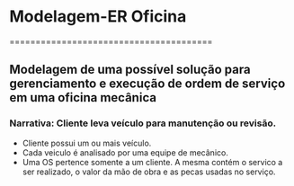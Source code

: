# Modelagem-ER Oficina
=======================================

## Modelagem de uma possível solução para gerenciamento e execução de ordem de serviço em uma oficina mecânica

### **Narrativa**: Cliente leva veículo para manutenção ou revisão.

* Cliente possui um ou mais veículo.
* Cada veiculo é analisado por uma equipe de mecânico.
* Uma OS pertence somente a um cliente. A mesma contém o servico a ser realizado, o valor da mão de obra e as pecas usadas no serviço. 
